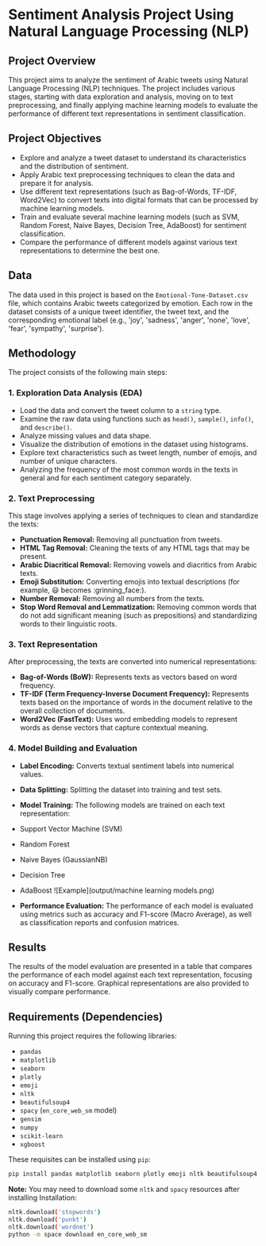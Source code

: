 # Sentiment Analysis Project Using Natural Language Processing (NLP)

## Project Overview
This project aims to analyze the sentiment of Arabic tweets using Natural Language Processing (NLP) techniques. The project includes various stages, starting with data exploration and analysis, moving on to text preprocessing, and finally applying machine learning models to evaluate the performance of different text representations in sentiment classification.

## Project Objectives
- Explore and analyze a tweet dataset to understand its characteristics and the distribution of sentiment.
- Apply Arabic text preprocessing techniques to clean the data and prepare it for analysis.
- Use different text representations (such as Bag-of-Words, TF-IDF, Word2Vec) to convert texts into digital formats that can be processed by machine learning models.
- Train and evaluate several machine learning models (such as SVM, Random Forest, Naive Bayes, Decision Tree, AdaBoost) for sentiment classification.
- Compare the performance of different models against various text representations to determine the best one.

## Data
The data used in this project is based on the `Emotional-Tone-Dataset.csv` file, which contains Arabic tweets categorized by emotion. Each row in the dataset consists of a unique tweet identifier, the tweet text, and the corresponding emotional label (e.g., 'joy', 'sadness', 'anger', 'none', 'love', 'fear', 'sympathy', 'surprise').

## Methodology
The project consists of the following main steps:

### 1. Exploration Data Analysis (EDA)
- Load the data and convert the tweet column to a `string` type.
- Examine the raw data using functions such as `head()`, `sample()`, `info()`, and `describe()`.
- Analyze missing values and data shape.
- Visualize the distribution of emotions in the dataset using histograms.
- Explore text characteristics such as tweet length, number of emojis, and number of unique characters.
- Analyzing the frequency of the most common words in the texts in general and for each sentiment category separately.

### 2. Text Preprocessing
This stage involves applying a series of techniques to clean and standardize the texts:
- **Punctuation Removal:** Removing all punctuation from tweets.
- **HTML Tag Removal:** Cleaning the texts of any HTML tags that may be present.
- **Arabic Diacritical Removal:** Removing vowels and diacritics from Arabic texts.
- **Emoji Substitution:** Converting emojis into textual descriptions (for example, 😃 becomes :grinning_face:).
- **Number Removal:** Removing all numbers from the texts.
- **Stop Word Removal and Lemmatization:** Removing common words that do not add significant meaning (such as prepositions) and standardizing words to their linguistic roots.

### 3. Text Representation
After preprocessing, the texts are converted into numerical representations:
- **Bag-of-Words (BoW):** Represents texts as vectors based on word frequency.
- **TF-IDF (Term Frequency-Inverse Document Frequency):** Represents texts based on the importance of words in the document relative to the overall collection of documents.
- **Word2Vec (FastText):** Uses word embedding models to represent words as dense vectors that capture contextual meaning.

### 4. Model Building and Evaluation
- **Label Encoding:** Converts textual sentiment labels into numerical values.
- **Data Splitting:** Splitting the dataset into training and test sets.
- **Model Training:** The following models are trained on each text representation:
- Support Vector Machine (SVM)
- Random Forest
- Naive Bayes (GaussianNB)
- Decision Tree
- AdaBoost
   ![Example](output/machine learning models.png)

- **Performance Evaluation:** The performance of each model is evaluated using metrics such as accuracy and F1-score (Macro Average), as well as classification reports and confusion matrices.

## Results
The results of the model evaluation are presented in a table that compares the performance of each model against each text representation, focusing on accuracy and F1-score. Graphical representations are also provided to visually compare performance.

## Requirements (Dependencies)
Running this project requires the following libraries:
- `pandas`
- `matplotlib`
- `seaborn`
- `plotly`
- `emoji`
- `nltk`
- `beautifulsoup4`
- `spacy` (`en_core_web_sm` model)
- `gensim`
- `numpy`
- `scikit-learn`
- `xgboost`

These requisites can be installed using `pip`:
```bash
pip install pandas matplotlib seaborn plotly emoji nltk beautifulsoup4 spacy gensim numpy scikit-learn xgboost
```

**Note:** You may need to download some `nltk` and `spacy` resources after installing Installation:
```bash
nltk.download('stopwords')
nltk.download('punkt')
nltk.download('wordnet')
python -m space download en_core_web_sm
```
